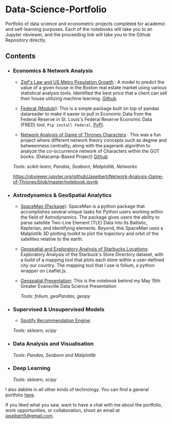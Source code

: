 # Data-Science-Portfolio
Portfolio of data science and econometric projects completed for academic and self-learning purposes. Each of the notebooks will take you to an Jupyter nbviewer, and the proceeding link will take you to the Github Repository directly. 

## Contents

- ### Economics & Network Analysis

	- [Zipf's Law and US Metro Population Growth](https://nbviewer.jupyter.org/github/Jaseibert/Zipfs_Law_Population_Growth/blob/master/Notebook.ipynb) : A model to predict the value of a given house in the Boston real estate market using various statistical analysis tools. Identified the best price that a client can sell their house utilizing machine learning. [Github](https://github.com/Jaseibert/Zipfs_Law_Population_Growth) 
  
  - [Federal (Module)](https://github.com/Jaseibert/Federal): This is a simple package built on top of pandas datareader to    make it easier to pull in Economic Data from the Federal Reserve in St. Louis's Federal Reserve Economic Data (FRED) tool. `Pip install Federal`. [PyPi](https://pypi.org/project/Federal/). 

   - [Network Analysis of Game of Thrones Characters](https://nbviewer.jupyter.org/github/Jaseibert/Network-Analysis-Game-of-Thrones/blob/master/notebook.ipynb) : This was a fun project where different network theory concepts such as degree and betweenness centrality, along with the pagerank algorithm to analyze the co-occurrence network of Characters within the GOT books. (Datacamp-Based Project) [Github](https://github.com/Jaseibert/Network-Analysis-Game-of-Thrones) 
 
	_Tools: scikit-learn, Pandas, Seaborn, Matplotlib, Networkx_ 
	
	https://nbviewer.jupyter.org/github/Jaseibert/Network-Analysis-Game-of-Thrones/blob/master/notebook.ipynb

- ### Astrodynamics & GeoSpatial Analytics

	- [SpaceMan (Package)](https://github.com/Jaseibert/SpaceMan): SpaceMan is a python package that accomplishes several unique tasks for Python users working within the field of Astrodynamics. The package gives users the ability to parse satellite Two-Line Element (TLE) Data into its Ballistic, Keplerian, and Identifying elements. Beyond, this SpaceMan uses a Matplotlib 3D plotting toolkit to plot the trajectory and orbit of the satellites relative to the earth.
	
	- [Geospatial and Exploratory Analysis of Starbucks Locations](https://nbviewer.jupyter.org/github/Jaseibert/Starbucks_GeoSpatial_Analysis/blob/master/Notebook.ipynb): Exploratory Analysis of the Starbuck's Store Directory dataset, with a build of a mapping tool that plots each store within a user-defined city our country. The mapping tool that I use is folium, a python wrapper on Leaflet.js.
  
  - [Geospatial Presentation](https://nbviewer.jupyter.org/github/Jaseibert/GeospatialPresentation/blob/master/Geospatial-Analysis-Intro.ipynb): This is the notebook behind my May 15th Greater Evansville Data Science Presentation
 
	_Tools: folium, geoPandas, geopy_

	
- ### Supervised & Unsupervised Models

	- [Spotify Recommendation Engine](https://nbviewer.jupyter.org/github/Jaseibert/Starbucks_GeoSpatial_Analysis/blob/master/Notebook.ipynb): 
  
	_Tools: sklearn, scipy_

- ### Data Analysis and Visualisation

		
	_Tools: Pandas, Seaborn and Matplotlib_
	
- ### Deep Learning 

 
	_Tools: sklearn, scipy_

I also dabble in all other kinds of technology. You can find a general portfolio [here](https://github.com/sajal2692/general-portfolio/blob/master/README.md).

If you liked what you saw, want to have a chat with me about the portfolio, work opportunities, or collaboration, shoot an email at jaseibert5@gmail.com. 
